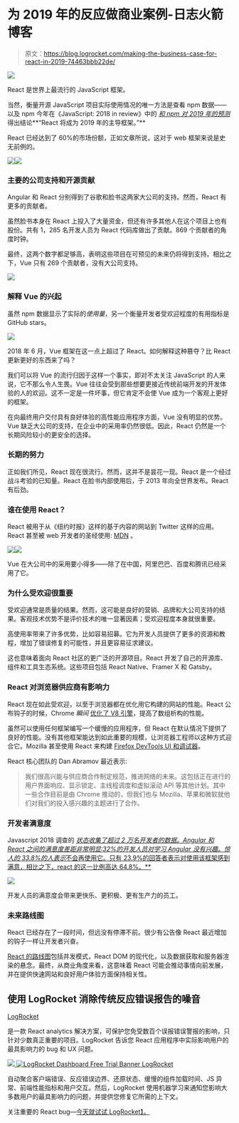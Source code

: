 # 为 2019 年的反应做商业案例-日志火箭博客

> 原文：<https://blog.logrocket.com/making-the-business-case-for-react-in-2019-74463bbb22de/>

![](img/2d4b0c3effe3277695fbf4703dc7bfa6.png)

React 是世界上最流行的 JavaScript 框架。

当然，衡量开源 JavaScript 项目实际使用情况的唯一方法是查看 npm 数据——以及 npm 今年在《JavaScript: 2018 in review》中的 [*和 npm 对 2019 年的预测*](https://medium.com/npm-inc/this-year-in-javascript-2018-in-review-and-npms-predictions-for-2019-3a3d7e5298ef) 得出结论**“React 将成为 2019 年的主导框架。”**

React 已经达到了 60%的市场份额，正如文章所说，这对于 web 框架来说是史无前例的。

![](img/af81f3e75c2ee08f27d03ae576984c14.png)![](img/aa8d15919c7c5509669d7be54d0246d0.png)

### 主要的公司支持和开源贡献

Angular 和 React 分别得到了谷歌和脸书这两家大公司的支持。然而，React 有更多的贡献者。

虽然脸书本身在 React 上投入了大量资金，但还有许多其他人在这个项目上也有股份。共有 1，285 名开发人员为 React 代码库做出了贡献。869 个贡献者的角度时钟。

最终，这两个数字都足够高，表明这些项目在可预见的未来仍将得到支持。相比之下，Vue 只有 269 个贡献者，没有大公司支持。

[![](img/e18e0769df17c13e116ad4fd8dfd8166.png)](https://logrocket.com/signup/)

### 解释 Vue 的兴起

虽然 npm 数据显示了实际的*使用量*，另一个衡量开发者受欢迎程度的有用指标是 GitHub stars。

![](img/d54c9b06cd34b9fe1b8460f7150a31d6.png)

2018 年 6 月，Vue 框架在这一点上超过了 React。如何解释这种篡夺？比 React 更新更好的东西来了吗？

我们可以将 Vue 的流行归因于这样一个事实，即对不太关注 JavaScript 的人来说，它不那么令人生畏。Vue 往往会受到那些想要更接近传统前端开发的开发体验的人的欢迎。这不一定是一件坏事，但它肯定不会使 Vue 成为一个客观上更好的框架。

在向最终用户交付具有良好体验的高性能应用程序方面，Vue 没有明显的优势。Vue 缺乏大公司的支持，在企业中的采用率仍然很低。因此，React 仍然是一个长期风险较小的更安全的选择。

### 长期的努力

正如我们所见，React 现在很流行。然而，这并不是昙花一现。React 是一个经过战斗考验的已知量。React 在脸书内部使用后，于 2013 年向全世界发布。React 有后劲。

### 谁在使用 React？

React 被用于从《纽约时报》这样的基于内容的网站到 Twitter 这样的应用。React 甚至被 web 开发者的圣经使用: [MDN](https://webcache.googleusercontent.com/search?q=cache:wyqgCjUvhigJ:https://github.com/mdn/mdn/blob/master/ADRs/001-use-react.md+&cd=1&hl=en&ct=clnk&gl=uk) 。

![](img/8515389358c0084939853de2f115cd06.png)![](img/7e7ec59e46e3c151e65486cf8f9ec5da.png)

Vue 在大公司中的采用要小得多——除了在中国，阿里巴巴、百度和腾讯已经采用了它。

### 为什么受欢迎很重要

受欢迎通常是质量的结果。然而，这可能是良好的营销、品牌和大公司支持的结果。客观技术优势不是评价技术的唯一显著因素；受欢迎程度本身就很重要。

高使用率带来了许多优势，比如容易招募。它为开发人员提供了更多的资源和教程，增加了错误修复的可能性，并且更容易征求建议。

这也意味着面向 React 社区的更广泛的开源项目。React 开发了自己的开源库、组件和工具生态系统。这些项目包括 React Native、Framer X 和 Gatsby。

### React 对浏览器供应商有影响力

React 现在如此受欢迎，以至于浏览器都在优化用它构建的网站的性能。React 公布钩子的时候，Chrome *瞬间* [优化了 V8 引擎](https://docs.google.com/document/d/1hWb-lQW4NSG9yRpyyiAA_9Ktytd5lypLnVLhPX9vamE/edit)，提高了数组析构的性能。

虽然可以使用任何框架编写一个缓慢的应用程序，但 React 在默认情况下提供了良好的性能。没有其他框架能达到如此重要的规模，让浏览器工程师以这种方式迎合它。Mozilla 甚至使用 React 来构建 [Firefox DevTools UI 和调试器](https://mozilladevelopers.github.io/playground/debugger/05-learn-more/)。

React 核心团队的 Dan Abramov 最近表示:

> 我们很高兴能与供应商合作制定规范，推进网络的未来。这包括正在进行的用户界面响应、显示锁定、主线程调度和虚拟滚动 API 等其他计划。其中一些合作目前是由 Chrome 推动的，但我们也与 Mozilla、苹果和微软就他们对我们的投入感兴趣的主题进行了合作。

### 开发者满意度

Javascript 2018 调查的 [*状态收集了超过 2 万名开发者的数据。Angular 和 React 之间的满意度差距非常明显:32%的开发人员对学习 Angular 没有兴趣。惊人的 33.8%的人表示*不会再使用它。只有 23.9%的回答者表示对使用该框架感到满意，相比之下，react 的这一比例高达 64.8%。**](https://stateofjs.com/)

![](img/c505ed2ecc841628512856bc5ecb26cb.png)

开发人员的满意度会带来更快乐、更积极、更有生产力的员工。

### 未来路线图

React 已经存在了一段时间，但远没有停滞不前。很少有公告像 React 最近增加的钩子一样让开发者兴奋。

[React 的路线图](https://reactjs.org/blog/2018/11/27/react-16-roadmap.html)包括并发模式，React DOM 的现代化，以及数据获取和服务器渲染的悬念。最终，从商业角度来看，这意味着 React 可能会推动事情向前发展，并在提供快速网站和良好用户体验方面保持相关性。

## 使用 LogRocket 消除传统反应错误报告的噪音

[LogRocket](https://lp.logrocket.com/blg/react-signup-issue-free)

是一款 React analytics 解决方案，可保护您免受数百个误报错误警报的影响，只针对少数真正重要的项目。LogRocket 告诉您 React 应用程序中实际影响用户的最具影响力的 bug 和 UX 问题。

[![](img/f300c244a1a1cf916df8b4cb02bec6c6.png) ](https://lp.logrocket.com/blg/react-signup-general) [ ![LogRocket Dashboard Free Trial Banner](img/d6f5a5dd739296c1dd7aab3d5e77eeb9.png) ](https://lp.logrocket.com/blg/react-signup-general) [LogRocket](https://lp.logrocket.com/blg/react-signup-issue-free)

自动聚合客户端错误、反应错误边界、还原状态、缓慢的组件加载时间、JS 异常、前端性能指标和用户交互。然后，LogRocket 使用机器学习来通知您影响大多数用户的最具影响力的问题，并提供您修复它所需的上下文。

关注重要的 React bug—[今天就试试 LogRocket】。](https://lp.logrocket.com/blg/react-signup-issue-free)